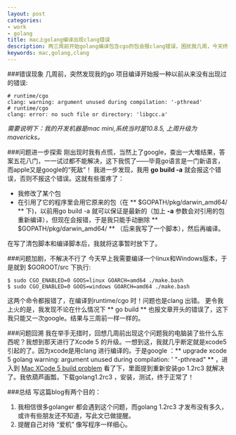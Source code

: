```yaml
---
layout: post
categories: 
- work
- golang
title: mac上golang编译出现clang错误
description: 两三周前开始golang编译包含cgo的包会报clang错误，困扰我几周，今天终于解决了，特此纪念。
keywords: mac,golang,clang
---
```


###错误现象
几周前，突然发现我的go 项目编译开始报一种以前从来没有出现过的错误:

    # runtime/cgo
    clang: warning: argument unused during compilation: '-pthread'
    # runtime/cgo
    clang: error: no such file or directory: 'libgcc.a'

*需要说明下：我的开发机器是mac mini,系统当时是10.8.5, 上周升级为mavericks。*


###问题进一步探索
刚出现时我有点慌，当然上了google，查出一大堆结果，答案五花八门，一一试过都不能解决，这下我慌了——毕竟go语言是一门新语言，而apple又是google的“死敌”！
我进一步发现，我用 **go build -a** 就会报这个错误，否则不报这个错误。这就有些蛋疼了：
+ 我修改了某个包
+ 在引用了它的程序里会用它原来的包（在 ** $GOPATH/pkg/darwin_amd64/ ** 下)，以前用go build -a 就可以保证是最新的（加上 **-a** 参数会对引用的包重新编译），但现在会报错，于是我只能手动删除 ** $GOPATH/pkg/darwin_amd64/ ** （后来我写了一个脚本），然后再编译。

在写了清包脚本和编译脚本后，我就将这事暂时放下了。

###问题加剧，不解决不行了
今天早上我需要编译一个linux和Windows版本，于是就到 $GOROOT/src 下执行:

    $ sudo CGO_ENABLED=0 GOOS=linux GOARCH=amd64 ./make.bash
    $ sudo CGO_ENABLED=0 GOOS=windows GOARCH=amd64 ./make.bash

这两个命令都报错了，在编译到runtime/cgo 时！问题也是clang 出错。
更令我上火的是，我发现不论在什么情况下 ** go build ** 也报文章开头的错误了，这下我只能又一次google。结果与三周前一样一样的。

###问题回溯
我在举手无措时，回想几周前出现这个问题我的电脑装了些什么东西呢？我想到那天进行了Xcode 5 的升级。一想到这，我就几乎断定就是xcode5 引起的了。因为xcode是用clang 进行编译的。于是google ：** upgrade xcode 5 golang warning: argument unused during compilation: ' "-pthread" ** ，进入到 [Mac XCode 5 build problem](http://https://groups.google.com/forum/#!topic/golang-nuts/cTQaJGtZkYQ) 看了下，里面提到重新安装go 1.2rc3 就解决了。我依葫芦画瓢，下载golang1.2rc3 ，安装，测试，终于正常了！

###总结
写这篇blog有两个目的：
1. 我相信很多golanger 都会遇到这个问题，而golang 1.2rc3 才发布没有多久，或许有些朋友还不知道，写此文已做提醒。
2. 提醒自己对待 “爱机” 像写程序一样细心。

